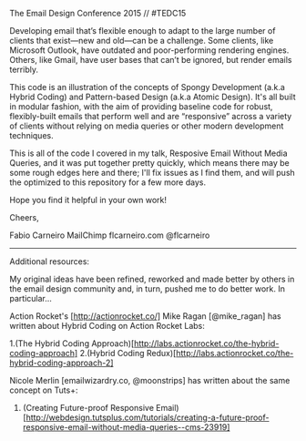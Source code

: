 The Email Design Conference 2015 // #TEDC15

Developing email that’s flexible enough to adapt to the large number of clients that exist—new and old—can be a challenge. Some clients, like Microsoft Outlook, have outdated and poor-performing rendering engines. Others, like Gmail, have user bases that can’t be ignored, but render emails terribly.

This code is an illustration of the concepts of Spongy Development (a.k.a Hybrid Coding) and Pattern-based Design (a.k.a Atomic Design). It's all built in modular fashion, with the aim of providing baseline code for robust, flexibly-built emails that perform well and are “responsive” across a variety of clients without relying on media queries or other modern development techniques.

This is all of the code I covered in my talk, Resposive Email Without Media Queries, and it was put together pretty quickly, which means there may be some rough edges here and there; I'll fix issues as I find them, and will push the optimized to this repository for a few more days.

Hope you find it helpful in your own work!

Cheers,

Fabio Carneiro
MailChimp
flcarneiro.com
@flcarneiro

----------

Additional resources:

My original ideas have been refined, reworked and made better by others in the email design community and, in turn, pushed me to do better work. In particular...

Action Rocket's [http://actionrocket.co/] Mike Ragan [@mike_ragan] has written about Hybrid Coding on Action Rocket Labs:

1.(The Hybrid Coding Approach)[http://labs.actionrocket.co/the-hybrid-coding-approach]
2.(Hybrid Coding Redux)[http://labs.actionrocket.co/the-hybrid-coding-approach-2]

Nicole Merlin [emailwizardry.co, @moonstrips] has written about the same concept on Tuts+:
1. (Creating Future-proof Responsive Email)[http://webdesign.tutsplus.com/tutorials/creating-a-future-proof-responsive-email-without-media-queries--cms-23919]